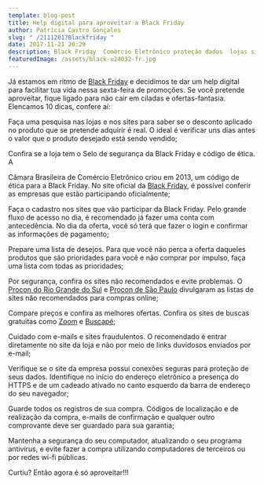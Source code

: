 ```yaml
---
template: blog-post
title: Help digital para aproveitar a Black Friday
author: Patrícia Castro Gonçales
slug: " /21112017Blackfriday "
date: 2017-11-21 20:29
description: Black Friday  Comércio Eletrônico proteção dados  lojas sites desconto
featuredImage: /assets/black-u24032-fr.jpg
---
```

<!--StartFragment-->

Já estamos em ritmo de [Black Friday](http://www.blackfriday.com.br/) e decidimos te dar um help digital para facilitar tua vida nessa sexta-feira de promoções. Se você pretende aproveitar, fique ligado para não cair em ciladas e ofertas-fantasia. Elencamos 10 dicas, confere aí:

Faça uma pesquisa nas lojas e nos sites para saber se o desconto aplicado no produto que se pretende adquirir é real. O ideal é verificar uns dias antes o valor que o produto desejado está sendo vendido;

Confira se a loja tem o Selo de segurança da Black Friday e código de ética. A

Câmara Brasileira de Comércio Eletrônico criou em 2013, um código de ética para a Black Friday. No site oficial da [Black Friday](http://www.blackfriday.com.br/), é possível conferir as empresas que estão participando oficialmente;

Faça o cadastro nos sites que vão participar da Black Friday. Pelo grande fluxo de acesso no dia, é recomendado já fazer uma conta com antecedência. No dia da oferta, você só terá que fazer o login e confirmar as informações de pagamento;

Prepare uma lista de desejos. Para que você não perca a oferta daqueles produtos que são prioridades para você e não comprar por impulso, faça uma lista com todas as prioridades;

Por segurança, confira os sites não recomendados e evite problemas. O [Procon do Rio Grande do Sul](http://www.procon.rs.gov.br/portal/index.php) e [Procon de São Paulo](http://www.procon.sp.gov.br/) divulgaram as listas de sites não recomendados para compras online;

Compare preços e confira as melhores ofertas. Confira os sites de buscas gratuitas como [Zoom](https://www.zoom.com.br/) e [Buscapé](https://www.buscape.com.br/);

Cuidado com e-mails e sites fraudulentos. O recomendado é entrar diretamente no site da loja e não por meio de links duvidosos enviados por e-mail;

Verifique se o site da empresa possui conexões seguras para proteção de seus dados. Identifique no início do endereço eletrônico a presença do HTTPS e de um cadeado ativado no canto esquerdo da barra de endereço do seu navegador;

Guarde todos os registros de sua compra. Códigos de localização e de realização da compra, e-mails de confirmação e qualquer outro comprovante deve ser guardado para sua garantia;

Mantenha a segurança do seu computador, atualizando o seu programa antivírus, e evite fazer a compra utilizando computadores de terceiros ou por redes wi-fi públicas.

Curtiu? Então agora é só aproveitar!!!

<!--EndFragment-->